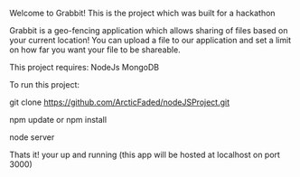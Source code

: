 Welcome to Grabbit! This is the project which was built for a hackathon

Grabbit is a geo-fencing application which allows sharing of files based on your current location! You can upload a file to our application and set a limit on how far you want your file to be shareable.

This project requires:
NodeJs
MongoDB

To run this project:

git clone https://github.com/ArcticFaded/nodeJSProject.git

npm update or npm install

node server

Thats it! your up and running (this app will be hosted at localhost on port 3000)
